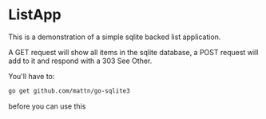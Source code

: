 # ListApp

This is a demonstration of a simple sqlite backed list application.

A GET request will show all items in the sqlite database, a POST
request will add to it and respond with a 303 See Other.

You'll have to:

```bash
go get github.com/mattn/go-sqlite3
```

before you can use this 
